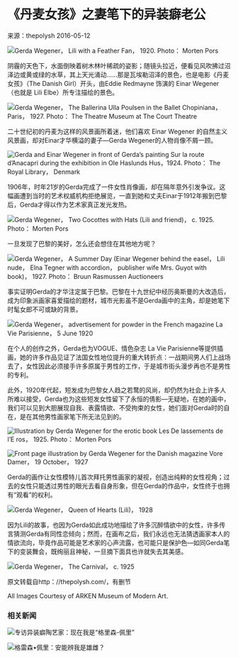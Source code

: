 # 《丹麦女孩》之妻笔下的异装癖老公

来源：thepolysh 2016-05-12

![Gerda Wegener， Lili with a Feather Fan， 1920. Photo： Morten Pors](https://image.99ys.com/2024/12/2fb9797f82b132b139cc29f180863f00.png)

阴霾的天色下，水面倒映着树木林叶稀疏的姿影；随镜头拉近，便看见风吹拂过沼泽边或黄或绿的水草，其上天光涌动......那是瓦埃勒沼泽的景色，也是电影《丹麦女孩》（The Danish Girl）开头，由Eddie Redmayne 饰演的 Einar Wegener（也就是 Lili Elbe）所专注描绘的景色。 

![Gerda Wegener， The Ballerina Ulla Poulsen in the Ballet Chopiniana， Paris， 1927. Photo： The Theatre Museum at The Court Theatre](https://image.99ys.com/2024/12/2fb9797f82b132b139cc29f180863f00.png)

二十世纪初的丹麦为这样的风景画所着迷，他们喜欢 Einar Wegener 的自然主义风景画，却对Einar才华横溢的妻子—Gerda Wegener的人物肖像不屑一顾。 

![Gerda and Einar Wegener in front of Gerda’s painting Sur la route d’Anacapri during the exhibition in Ole Haslunds Hus，1924. Photo： The Royal Library， Denmark](https://image.99ys.com/2024/12/2fb9797f82b132b139cc29f180863f00.png)

1906年，时年21岁的Gerda完成了一件女性肖像画，却在隔年意外引发争议。这幅画遭到当时的艺术权威机构拒绝展览，一直到她和丈夫Einar于1912年搬到巴黎后，Gerda才得以作为艺术家真正发光发热。 

![Gerda Wegener， Two Cocottes with Hats (Lili and friend)， c. 1925. Photo： Morten Pors](https://image.99ys.com/2024/12/2fb9797f82b132b139cc29f180863f00.png)

一旦发现了巴黎的美好，怎么还会想住在其他地方呢？ 

![Gerda Wegener， A Summer Day (Einar Wegener behind the easel， Lili nude， Elna Tegner with accordion， publisher wife Mrs. Guyot with book)， 1927. Photo： Bruun Rasmussen Auctioneers](https://image.99ys.com/2024/12/2fb9797f82b132b139cc29f180863f00.png)

事实证明Gerda的才华注定属于巴黎。巴黎在十九世纪中经历奥斯曼的大改造后，成为印象派画家喜爱描绘的题材，城市光影虽不是Gerda画中的主角，却是她笔下时髦女郎不可或缺的背景。 

![Gerda Wegener， advertisement for powder in the French magazine La Vie Parisienne， 5 June 1920](https://image.99ys.com/2024/12/2fb9797f82b132b139cc29f180863f00.png)

在个人的创作之外，Gerda也为VOGUE、情色杂志 La Vie Parisienne等提供插画，她的许多作品见证了法国女性地位提升的重大转折点：一战期间男人们上战场去了，女性因此必须接手许多原属于男性的工作，于是城市街头漫步再也不是男性的专利。

此外，1920年代起，短发成为巴黎女人趋之若鹜的风尚，却仍然为社会上许多人所难以接受，Gerda也为这些短发女性留下了永恒的倩影—无疑地，在她的画中，我们可以见到大胆展现自我、表露情欲、不受拘束的女性，她们面对Gerda时的自在，是在其他男性画家笔下所无法见到的。

![Illustration by Gerda Wegener for the erotic book Les De lassements de l’E ros， 1925. Photo： Morten Pors](https://image.99ys.com/2024/12/2fb9797f82b132b139cc29f180863f00.png)

![Front page illustration by Gerda Wegener for the Danish magazine Vore Damer， 19 October， 1927](https://image.99ys.com/2024/12/2fb9797f82b132b139cc29f180863f00.png)

Gerda的画作让女性模特儿首次拜托男性画家的凝视，创造出纯粹的女性视角；过去的女性只能透过男性的眼光去看自身形象，但在Gerda的作品中，女性终于也拥有“观看”的权利。 

![Gerda Wegener， Queen of Hearts (Lili)， 1928](https://image.99ys.com/2024/12/2fb9797f82b132b139cc29f180863f00.png)

因为Lili的故事，也因为Gerda如此成功地描绘了许多沉醉情欲中的女性，许多传言猜测Gerda有同性恋倾向；然而，在画布之后，我们永远也无法猜透画家本人的情欲流向，毕竟作品可能是艺术家的心声流露，也可能只是保护色—如同Gerda笔下的变装舞会，既绚丽且神秘，一旦摘下面具也许就失去其美感。 

![Gerda Wegener， The Carnival， c. 1925](https://image.99ys.com/2024/12/2fb9797f82b132b139cc29f180863f00.png)

原文转载自http：//thepolysh.com/，有删节

All Images Courtesy of ARKEN Museum of Modern Art. 

### 相关新闻

![专访异装癖陶艺家：现在我是“格里森-佩里”](https://image.99ys.com/2024/12/2fb9797f82b132b139cc29f180863f00.png)

![格雷森•佩里：安能辨我是雄雌？](https://image.99ys.com/2024/12/2fb9797f82b132b139cc29f180863f00.png)